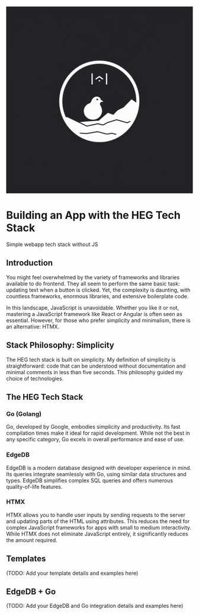 ![alt text](https://github.com/MrBounty/HEG/blob/main/HEG_logo.png)

# Building an App with the HEG Tech Stack
Simple webapp tech stack without JS

## Introduction
You might feel overwhelmed by the variety of frameworks and libraries available to do frontend. They all seem to perform the same basic task: updating text when a button is clicked. Yet, the complexity is daunting, with countless frameworks, enormous libraries, and extensive boilerplate code.

In this landscape, JavaScript is unavoidable. Whether you like it or not, mastering a JavaScript framework like React or Angular is often seen as essential. However, for those who prefer simplicity and minimalism, there is an alternative: HTMX.

## Stack Philosophy: Simplicity
The HEG tech stack is built on simplicity. My definition of simplicity is straightforward: code that can be understood without documentation and minimal comments in less than five seconds. This philosophy guided my choice of technologies.

## The HEG Tech Stack

### Go (Golang)
Go, developed by Google, embodies simplicity and productivity. Its fast compilation times make it ideal for rapid development. While not the best in any specific category, Go excels in overall performance and ease of use.

### EdgeDB
EdgeDB is a modern database designed with developer experience in mind. Its queries integrate seamlessly with Go, using similar data structures and types. EdgeDB simplifies complex SQL queries and offers numerous quality-of-life features.

### HTMX
HTMX allows you to handle user inputs by sending requests to the server and updating parts of the HTML using attributes. This reduces the need for complex JavaScript frameworks for apps with small to medium interactivity. While HTMX does not eliminate JavaScript entirely, it significantly reduces the amount required.

## Templates
(TODO: Add your template details and examples here)

## EdgeDB + Go
(TODO: Add your EdgeDB and Go integration details and examples here)

